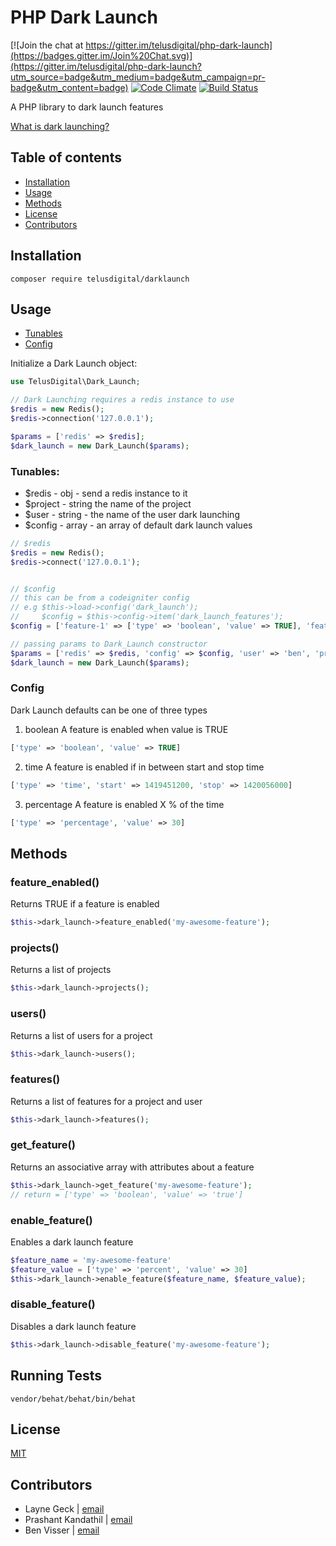 # PHP Dark Launch

[![Join the chat at https://gitter.im/telusdigital/php-dark-launch](https://badges.gitter.im/Join%20Chat.svg)](https://gitter.im/telusdigital/php-dark-launch?utm_source=badge&utm_medium=badge&utm_campaign=pr-badge&utm_content=badge)
[![Code Climate](https://codeclimate.com/github/noqcks/php-dark-launch/badges/gpa.svg)](https://codeclimate.com/github/noqcks/php-dark-launch)
[![Build Status](https://travis-ci.org/noqcks/php-dark-launch.svg?branch=master)](https://travis-ci.org/noqcks/php-dark-launch)

A PHP library to dark launch features

[What is dark launching?](http://changelog.ca/log/2012/07/19/dark_launching_software_features)

## Table of contents

- [Installation](#installation)
- [Usage](#usage)
- [Methods](#methods)
- [License](#license)
- [Contributors](#contributors)

## Installation

```
composer require telusdigital/darklaunch
```

## Usage
- [Tunables](#tunables)
- [Config](#config)


Initialize a Dark Launch object:

```php
use TelusDigital\Dark_Launch;

// Dark Launching requires a redis instance to use
$redis = new Redis();
$redis->connection('127.0.0.1');

$params = ['redis' => $redis];
$dark_launch = new Dark_Launch($params);
```

### Tunables:
- $redis - obj - send a redis instance to it 
- $project - string  the name of the project
- $user - string - the name of the user dark launching
- $config - array - an array of default dark launch values

```php
// $redis
$redis = new Redis();
$redis->connect('127.0.0.1');


// $config
// this can be from a codeigniter config  
// e.g $this->load->config('dark_launch');
//     $config = $this->config->item('dark_launch_features');
$config = ['feature-1' => ['type' => 'boolean', 'value' => TRUE], 'feature-1' => ['type' => percentage, 'value' => 30]];

// passing params to Dark_Launch constructor
$params = ['redis' => $redis, 'config' => $config, 'user' => 'ben', 'project' => 'my-awesome-project']
$dark_launch = new Dark_Launch($params);
```

### Config

Dark Launch defaults can be one of three types

1. boolean
A feature is enabled when value is TRUE
```php
['type' => 'boolean', 'value' => TRUE]
```

2. time
A feature is enabled if in between start and stop time
```php
['type' => 'time', 'start' => 1419451200, 'stop' => 1420056000]
```

3. percentage
A feature is enabled X % of the time
```php
['type' => 'percentage', 'value' => 30]
```
## Methods

### feature_enabled()
Returns TRUE if a feature is enabled
```php
$this->dark_launch->feature_enabled('my-awesome-feature');
```
### projects()
Returns a list of projects
```php
$this->dark_launch->projects();
```
### users()
Returns a list of users for a project
```php
$this->dark_launch->users();
```
### features()
Returns a list of features for a project and user
```php
$this->dark_launch->features();
```
### get_feature()
Returns an associative array with attributes about a feature
```php
$this->dark_launch->get_feature('my-awesome-feature');
// return = ['type' => 'boolean', 'value' => 'true']
```
### enable_feature()
Enables a dark launch feature
```php
$feature_name = 'my-awesome-feature'
$feature_value = ['type' => 'percent', 'value' => 30]
$this->dark_launch->enable_feature($feature_name, $feature_value);
```

### disable_feature()
Disables a dark launch feature
```php
$this->dark_launch->disable_feature('my-awesome-feature');
```

## Running Tests

```
vendor/behat/behat/bin/behat
```

## License
[MIT](https://tldrlegal.com/license/mit-license)

## Contributors
* Layne Geck | [email](mailto:layne.geck@gmail.com)
* Prashant Kandathil | [email](mailto:prashant@techsamurais.com)
* Ben Visser | [email](mailto:benjamin.visser@telus.com)

